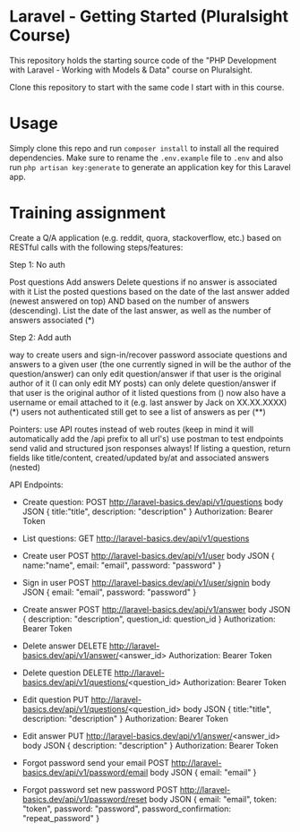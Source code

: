 # Laravel - Getting Started (Pluralsight Course)
This repository holds the starting source code of the "PHP Development with Laravel - Working with Models & Data" course on Pluralsight.

Clone this repository to start with the same code I start with in this course.

# Usage
Simply clone this repo and run `composer install` to install all the required dependencies. Make sure to rename the `.env.example` file to `.env` and also run `php artisan key:generate` to generate an application key for this Laravel app.

# Training assignment

Create a Q/A application (e.g. reddit, quora, stackoverflow, etc.) based on RESTful calls with the following steps/features:

Step 1: No auth

Post questions
Add answers
Delete questions if no answer is associated with it 
List the posted questions based on the date of the last answer added (newest answered on top) AND based on the number of answers (descending). List the date of the last answer, as well as the number of answers associated (*)

Step 2: Add auth

way to create users and sign-in/recover password
associate questions and answers to a given user (the one currently signed in will be the author of the question/answer)
can only edit question/answer if that user is the original author of it (I can only edit MY posts)
can only delete question/answer if that user is the original author of it
listed questions from () now also have a username or email attached to it (e.g. last answer by Jack on XX.XX.XXXX) (*)
users not authenticated still get to see a list of answers as per (**)

Pointers:
use API routes instead of web routes (keep in mind it will automatically add the /api prefix to all url's)
use postman to test endpoints
send valid and structured json responses always! If listing a question, return fields like title/content, created/updated by/at and associated answers (nested)

API Endpoints:

- Create question: POST http://laravel-basics.dev/api/v1/questions
body JSON 
{
  title:"title",
  description: "description"
}
Authorization: Bearer Token

- List questions: GET http://laravel-basics.dev/api/v1/questions

- Create user POST http://laravel-basics.dev/api/v1/user
body JSON 
{
  name:"name",
  email: "email",
  password: "password"
}

- Sign in user POST http://laravel-basics.dev/api/v1/user/signin
body JSON 
{
  email: "email",
  password: "password"
}

- Create answer POST http://laravel-basics.dev/api/v1/answer
body JSON 
{
  description: "description",
  question_id: question_id
}
Authorization: Bearer Token

- Delete answer DELETE http://laravel-basics.dev/api/v1/answer/<answer_id>
Authorization: Bearer Token

- Delete question DELETE http://laravel-basics.dev/api/v1/questions/<question_id>
Authorization: Bearer Token

- Edit question PUT http://laravel-basics.dev/api/v1/questions/<question_id>
body JSON 
{
  title:"title",
  description: "description"
}
Authorization: Bearer Token

- Edit answer PUT http://laravel-basics.dev/api/v1/answer/<answer_id>
body JSON 
{
  description: "description"
}
Authorization: Bearer Token

- Forgot password send your email POST http://laravel-basics.dev/api/v1/password/email
body JSON 
{
  email: "email"
}
- Forgot password set new password POST http://laravel-basics.dev/api/v1/password/reset
body JSON 
{
  email: "email",
  token: "token",
  password: "password",
  password_confirmation: "repeat_password"
}
